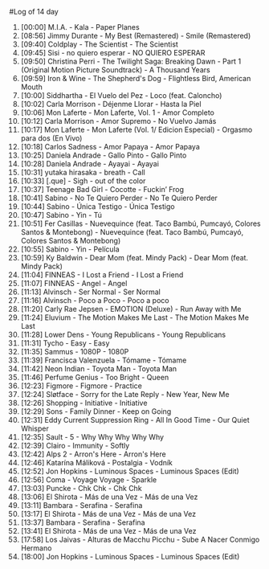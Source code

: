 #Log of 14 day

1. [00:00] M.I.A. - Kala - Paper Planes
1. [08:56] Jimmy Durante - My Best (Remastered) - Smile (Remastered)
1. [09:40] Coldplay - The Scientist - The Scientist
1. [09:45] Sisi - no quiero esperar - NO QUIERO ESPERAR
1. [09:50] Christina Perri - The Twilight Saga: Breaking Dawn - Part 1 (Original Motion Picture Soundtrack) - A Thousand Years
1. [09:59] Iron & Wine - The Shepherd's Dog - Flightless Bird, American Mouth
1. [10:00] Siddhartha - El Vuelo del Pez - Loco (feat. Caloncho)
1. [10:02] Carla Morrison - Déjenme Llorar - Hasta la Piel
1. [10:06] Mon Laferte - Mon Laferte, Vol. 1 - Amor Completo
1. [10:12] Carla Morrison - Amor Supremo - No Vuelvo Jamás
1. [10:17] Mon Laferte - Mon Laferte (Vol. 1/ Edicion Especial) - Orgasmo para dos (En Vivo)
1. [10:18] Carlos Sadness - Amor Papaya - Amor Papaya
1. [10:25] Daniela Andrade - Gallo Pinto - Gallo Pinto
1. [10:28] Daniela Andrade - Ayayai - Ayayai
1. [10:31] yutaka hirasaka - breath - Call
1. [10:33] [.que] - Sigh - out of the color
1. [10:37] Teenage Bad Girl - Cocotte - Fuckin’ Frog
1. [10:41] Sabino - No Te Quiero Perder - No Te Quiero Perder
1. [10:44] Sabino - Única Testigo - Única Testigo
1. [10:47] Sabino - Yin - Tú
1. [10:51] Fer Casillas - Nuevequince (feat. Taco Bambú, Pumcayó, Colores Santos & Montebong) - Nuevequince (feat. Taco Bambú, Pumcayó, Colores Santos & Montebong)
1. [10:55] Sabino - Yin - Película
1. [10:59] Ky Baldwin - Dear Mom (feat. Mindy Pack) - Dear Mom (feat. Mindy Pack)
1. [11:04] FINNEAS - I Lost a Friend - I Lost a Friend
1. [11:07] FINNEAS - Angel - Angel
1. [11:13] Alvinsch - Ser Normal - Ser Normal
1. [11:16] Alvinsch - Poco a Poco - Poco a poco
1. [11:20] Carly Rae Jepsen - EMOTION (Deluxe) - Run Away with Me
1. [11:24] Eluvium - The Motion Makes Me Last - The Motion Makes Me Last
1. [11:28] Lower Dens - Young Republicans - Young Republicans
1. [11:31] Tycho - Easy - Easy
1. [11:35] Sammus - 1080P - 1080P
1. [11:39] Francisca Valenzuela - Tómame - Tómame
1. [11:42] Neon Indian - Toyota Man - Toyota Man
1. [11:46] Perfume Genius - Too Bright - Queen
1. [12:23] Figmore - Figmore - Practice
1. [12:24] Sløtface - Sorry for the Late Reply - New Year, New Me
1. [12:26] Shopping - Initiative - Initiative
1. [12:29] Sons - Family Dinner - Keep on Going
1. [12:31] Eddy Current Suppression Ring - All In Good Time - Our Quiet Whisper
1. [12:35] Sault - 5 - Why Why Why Why Why
1. [12:39] Clairo - Immunity - Softly
1. [12:42] Alps 2 - Arron's Here - Arron's Here
1. [12:46] Katarína Máliková - Postalgia - Vodník
1. [12:52] Jon Hopkins - Luminous Spaces - Luminous Spaces (Edit)
1. [12:56] Coma - Voyage Voyage - Sparkle
1. [13:03] Puncke - Chk Chk - Chk Chk
1. [13:06] El Shirota - Más de una Vez - Más de una Vez
1. [13:11] Bambara - Serafina - Serafina
1. [13:17] El Shirota - Más de una Vez - Más de una Vez
1. [13:37] Bambara - Serafina - Serafina
1. [13:41] El Shirota - Más de una Vez - Más de una Vez
1. [17:58] Los Jaivas - Alturas de Macchu Picchu - Sube A Nacer Conmigo Hermano
1. [18:00] Jon Hopkins - Luminous Spaces - Luminous Spaces (Edit)
